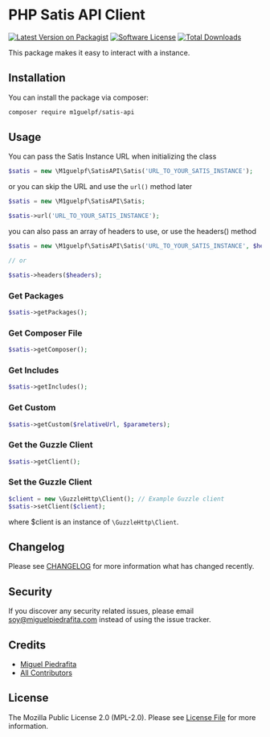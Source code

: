 # PHP Satis API Client

[![Latest Version on Packagist](https://img.shields.io/packagist/v/m1guelpf/satis-api.svg?style=flat-square)](https://packagist.org/packages/m1guelpf/satis-api)
[![Software License](https://img.shields.io/github/license/m1guelpf/php-satis-api.svg?style=flat-square)](LICENSE.md)
[![Total Downloads](https://img.shields.io/packagist/dt/m1guelpf/satis-api.svg?style=flat-square)](https://packagist.org/packages/m1guelpf/satis-api)

This package makes it easy to interact with a instance.

## Installation

You can install the package via composer:

``` bash
composer require m1guelpf/satis-api
```

## Usage

You can pass the Satis Instance URL when initializing the class

``` php
$satis = new \M1guelpf\SatisAPI\Satis('URL_TO_YOUR_SATIS_INSTANCE');
```

or you can skip the URL and use the `url()` method later

``` php
$satis = new \M1guelpf\SatisAPI\Satis;

$satis->url('URL_TO_YOUR_SATIS_INSTANCE');
```

you can also pass an array of headers to use, or use the headers() method

``` php
$satis = new \M1guelpf\SatisAPI\Satis('URL_TO_YOUR_SATIS_INSTANCE', $headers);

// or

$satis->headers($headers);
```

### Get Packages
``` php
$satis->getPackages();
```

### Get Composer File
``` php
$satis->getComposer();
```

### Get Includes
``` php
$satis->getIncludes();
```

### Get Custom
``` php
$satis->getCustom($relativeUrl, $parameters);
```

### Get the Guzzle Client

``` php
$satis->getClient();
```

### Set the Guzzle Client

``` php
$client = new \GuzzleHttp\Client(); // Example Guzzle client
$satis->setClient($client);
```
where $client is an instance of `\GuzzleHttp\Client`.

## Changelog

Please see [CHANGELOG](CHANGELOG.md) for more information what has changed recently.

## Security

If you discover any security related issues, please email soy@miguelpiedrafita.com instead of using the issue tracker.

## Credits

- [Miguel Piedrafita](https://github.com/m1guelpf)
- [All Contributors](../../contributors)

## License

The Mozilla Public License 2.0 (MPL-2.0). Please see [License File](LICENSE.md) for more information.
